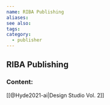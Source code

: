 ```yaml
---
name: RIBA Publishing
aliases:
see also:
tags:
category:
  - publisher
---
```


## RIBA Publishing

### Content:
[[@Hyde2021-ai|Design Studio Vol. 2]]
